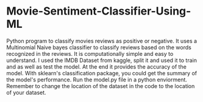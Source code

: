 # Movie-Sentiment-Classifier-Using-ML
Python program to classify movies reviews as positive or negative. It uses a Multinomial Naive bayes classifier to classify reviews based on the words recognized in the reviews.
It is computationally simple and easy to understand. I used the IMDB Dataset from kaggle, split it and used it to train and as well as test the model. At the end it provides the
accuracy of the model. With sklearn's classification package, you could get the summary of the model's performance. Run the model.py file in a python enviorment. Remember to change 
the location of the dataset in the code to the location of your dataset.
